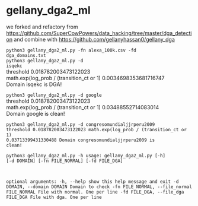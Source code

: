# gellany_dga2_ml

we forked and refactory from https://github.com/SuperCowPowers/data_hacking/tree/master/dga_detection and combine with https://github.com/gellanyhassan0/gellany_dga

<code>python3 gellany_dga2_ml.py -fn alexa_100k.csv -fd dga_domains.txt</code><br>
<code>python3 gellany_dga2_ml.py -d isqekc</code><br>
threshold 0.018782003473122023</code><br>
math.exp(log_prob / (transition_ct or 1) 0.0034698353681716747</code><br>
Domain isqekc is DGA!</code><br>

<code>python3 gellany_dga2_ml.py -d google</code><br>
threshold 0.018782003473122023</code><br>
math.exp(log_prob / (transition_ct or 1) 0.03488552714083014</code><br>
Domain google is clean!</code><br>

<code>python3 gellany_dga2_ml.py -d congresomundialjjrperu2009
threshold 0.018782003473122023
math.exp(log_prob / (transition_ct or 1) 0.03713399431330488
Domain congresomundialjjrperu2009 is clean!</code><br>

<code>python3 gellany_dga2_ml.py -h
usage: gellany_dga2_ml.py [-h] [-d DOMAIN] [-fn FILE_NORMAL] [-fd FILE_DGA]

optional arguments:
  -h, --help            show this help message and exit
  -d DOMAIN, --domain DOMAIN
                        Domain to check
  -fn FILE_NORMAL, --file_normal FILE_NORMAL
                        File with normal. One per line
  -fd FILE_DGA, --file_dga FILE_DGA
                        File with dga. One per line</code><br>

